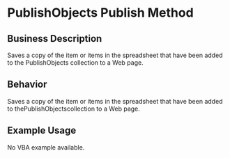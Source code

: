 # PublishObjects Publish Method

## Business Description
Saves a copy of the item or items in the spreadsheet that have been added to the PublishObjects collection to a Web page.

## Behavior
Saves a copy of the item or items in the spreadsheet that have been added to thePublishObjectscollection to a Web page.

## Example Usage
No VBA example available.